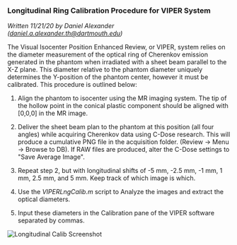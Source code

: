 ### **Longitudinal Ring Calibration Procedure for VIPER System**

_Written 11/21/20 by Daniel Alexander (_[_daniel.a.alexander.th@dartmouth.edu_](mailto:daniel.a.alexander.th@dartmouth.edu)_)_

The Visual Isocenter Position Enhanced Review, or VIPER, system relies on the diameter measurement of the optical ring of Cherenkov emission generated in the phantom when irradiated with a sheet beam parallel to the X-Z plane. This diameter relative to the phantom diameter uniquely determines the Y-position of the phantom center, however it must be calibrated. This procedure is outlined below:

1. Align the phantom to isocenter using the MR imaging system. The tip of the hollow point in the conical plastic component should be aligned with [0,0,0] in the MR image.

2. Deliver the sheet beam plan to the phantom at this position (all four angles) while acquiring Cherenkov data using C-Dose research. This will produce a cumulative PNG file in the acquisition folder. (Review -> Menu -> Browse to DB). If RAW files are produced, alter the C-Dose settings to "Save Average Image".

3. Repeat step 2, but with longitudinal shifts of -5 mm, -2.5 mm, -1 mm, 1 mm, 2.5 mm, and 5 mm. Keep track of which image is which.

4. Use the _VIPERLngCalib.m_ script to Analyze the images and extract the optical diameters.

5. Input these diameters in the Calibration pane of the VIPER software separated by commas.

![Longitudinal Calib Screenshot](https://imgur.com/a/MrXWOD2)
